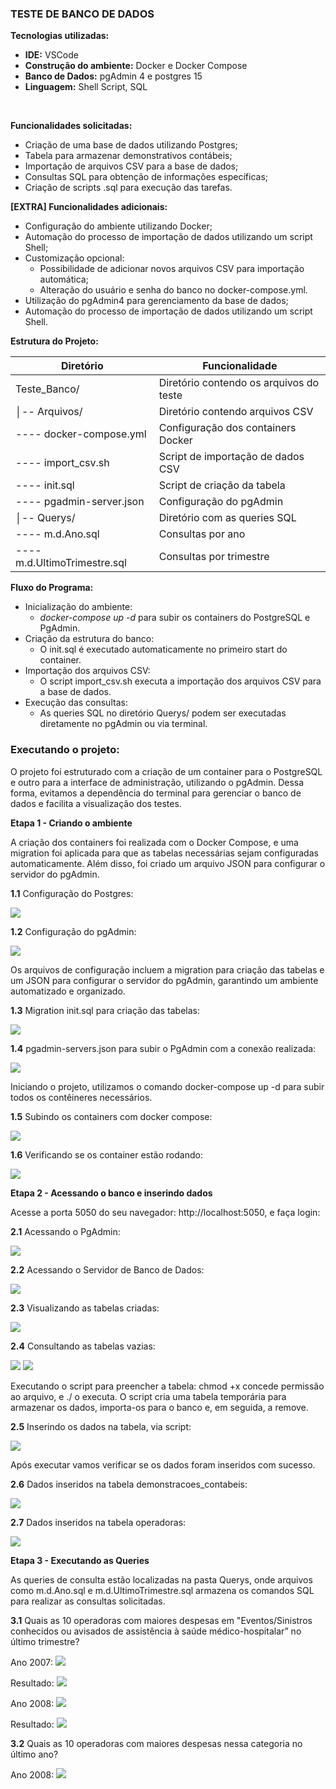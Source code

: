 ### TESTE DE BANCO DE DADOS

**Tecnologias utilizadas:** 
- **IDE:** VSCode
- **Construção do ambiente:** Docker e Docker Compose
- **Banco de Dados:** pgAdmin 4 e postgres 15 
- **Linguagem:** Shell Script, SQL
<br>

**Funcionalidades solicitadas:**
- Criação de uma base de dados utilizando Postgres;
- Tabela para armazenar demonstrativos contábeis;
- Importação de arquivos CSV para a base de dados;
- Consultas SQL para obtenção de informações específicas;
- Criação de scripts .sql para execução das tarefas.

**[EXTRA] Funcionalidades adicionais:**
- Configuração do ambiente utilizando Docker;
- Automação do processo de importação de dados utilizando um script Shell;
- Customização opcional:
    - Possibilidade de adicionar novos arquivos CSV para importação automática;
    - Alteração do usuário e senha do banco no docker-compose.yml.
- Utilização do pgAdmin4 para gerenciamento da base de dados;
- Automação do processo de importação de dados utilizando um script Shell.

**Estrutura do Projeto:**

| **Diretório** | **Funcionalidade** |
| --- | --- |
| Teste_Banco/ | Diretório contendo os arquivos do teste |
│-- Arquivos/   |                    Diretório contendo arquivos CSV |
|---- docker-compose.yml   |         Configuração dos containers Docker |
|---- import_csv.sh    |             Script de importação de dados CSV |
|---- init.sql       |               Script de criação da tabela |
|---- pgadmin-server.json  |         Configuração do pgAdmin |
│-- Querys/             |            Diretório com as queries SQL |
|   ---- m.d.Ano.sql        |        Consultas por ano |
|   ---- m.d.UltimoTrimestre.sql   | Consultas por trimestre |

**Fluxo do Programa:**
- Inicialização do ambiente:
    - *docker-compose up -d* para subir os containers do PostgreSQL e PgAdmin.
- Criação da estrutura do banco:
    - O init.sql é executado automaticamente no primeiro start do container.
- Importação dos arquivos CSV:
    - O script import_csv.sh executa a importação dos arquivos CSV para a base de dados.
- Execução das consultas:
    - As queries SQL no diretório Querys/ podem ser executadas diretamente no pgAdmin ou via terminal.

### Executando o projeto:

O projeto foi estruturado com a criação de um container para o PostgreSQL e outro para a interface de administração, utilizando o pgAdmin. Dessa forma, evitamos a dependência do terminal para gerenciar o banco de dados e facilita a visualização dos testes.

**Etapa 1 - Criando o ambiente**

A criação dos containers foi realizada com o Docker Compose, e uma migration foi aplicada para que as tabelas necessárias sejam configuradas automaticamente. Além disso, foi criado um arquivo JSON para configurar o servidor do pgAdmin.

**1.1** Configuração do Postgres:

<img src="img/teste_banco_1.1.png">

**1.2** Configuração do pgAdmin:

<img src="img/teste_banco_1.2.png">

Os arquivos de configuração incluem a migration para criação das tabelas e um JSON para configurar o servidor do pgAdmin, garantindo um ambiente automatizado e organizado.

**1.3** Migration init.sql para criação das tabelas:

<img src="img/teste_banco_1.3.png">

**1.4** pgadmin-servers.json para subir o PgAdmin com a conexão realizada:

<img src="img/teste_banco_1.4.png">

Iniciando o projeto, utilizamos o comando docker-compose up -d para subir todos os contêineres necessários.

**1.5** Subindo os containers com docker compose:

<img src="img/teste_banco_1.5.png">

**1.6** Verificando se os container estão rodando:

<img src="img/teste_banco_1.6.png">

**Etapa 2 - Acessando o banco e inserindo dados**

Acesse a porta 5050 do seu navegador: http://localhost:5050, e faça login:

**2.1** Acessando o PgAdmin:

<img src="img/teste_banco_2.1.png">

**2.2** Acessando o Servidor de Banco de Dados:

<img src="img/teste_banco_2.2.png">

**2.3** Visualizando as tabelas criadas:

<img src="img/teste_banco_2.3.png">

**2.4** Consultando as tabelas vazias:

<img src="img/teste_banco_2.4.png">

<img src="img/teste_banco_2.4.1.png">

Executando o script para preencher a tabela: chmod +x concede permissão ao arquivo, e ./ o executa. 
O script cria uma tabela temporária para armazenar os dados, importa-os para o banco e, em seguida, a remove.

**2.5** Inserindo os dados na tabela, via script:

<img src="img/teste_banco_2.5.png">

Após executar vamos verificar se os dados foram inseridos com sucesso.

**2.6** Dados inseridos na tabela demonstracoes_contabeis:

<img src="img/teste_banco_2.6.png">

**2.7** Dados inseridos na tabela operadoras:

<img src="img/teste_banco_2.7.png">

**Etapa 3 - Executando as Queries**

As queries de consulta estão localizadas na pasta Querys, onde arquivos como m.d.Ano.sql e m.d.UltimoTrimestre.sql armazena os comandos SQL para realizar as consultas solicitadas. 

**3.1** Quais as 10 operadoras com maiores despesas em "Eventos/Sinistros conhecidos ou avisados de assistência à saúde médico-hospitalar” no último trimestre?

Ano 2007:
<img src="img/teste_banco_3.1.png">

Resultado:
<img src="img/teste_banco_3.1.1.png">

Ano 2008:
<img src="img/teste_banco_3.2.png">

Resultado:
<img src="img/teste_banco_3.2.1.png">

**3.2** Quais as 10 operadoras com maiores despesas nessa categoria no último ano?

Ano 2008:
<img src="img/teste_banco_3.3.png">












